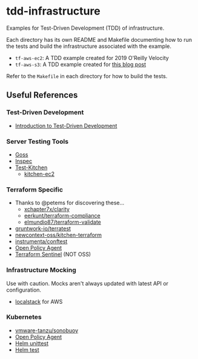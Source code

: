 # tdd-infrastructure

Examples for Test-Driven Development (TDD) of infrastructure.

Each directory has its own README and Makefile documenting
how to run the tests and build the infrastructure associated
with the example.

- `tf-aws-ec2`: A TDD example created for 2019 O'Reilly Velocity
- `tf-aws-s3`: A TDD example created for [this blog post](https://medium.com/@joatmon08/test-driven-development-techniques-for-infrastructure-a73bd1ab273b)

Refer to the `Makefile` in each directory for how to build the tests.

## Useful References

### Test-Driven Development

- [Introduction to Test-Driven Development](https://hackernoon.com/introduction-to-test-driven-development-tdd-61a13bc92d92)

### Server Testing Tools
- [Goss](https://github.com/aelsabbahy/goss)
- [Inspec](https://www.inspec.io/)
- [Test-Kitchen](https://docs.chef.io/kitchen.html)
  - [kitchen-ec2](https://github.com/test-kitchen/kitchen-ec2)

### Terraform Specific

- Thanks to @petems for discovering these...
  - [xchapter7x/clarity](https://github.com/xchapter7x/clarity)
  - [eerkunt/terraform-compliance](https://github.com/eerkunt/terraform-compliance)
  - [elmundio87/terraform-validate](https://github.com/elmundio87/terraform_validate)
- [gruntwork-io/terratest](https://github.com/gruntwork-io/terratest)
- [newcontext-oss/kitchen-terraform](https://github.com/newcontext-oss/kitchen-terraform)
- [instrumenta/conftest](https://github.com/instrumenta/conftest)
- [Open Policy Agent](https://www.openpolicyagent.org/docs/latest/terraform/)
- [Terraform Sentinel](https://www.terraform.io/docs/cloud/sentinel/index.html) (NOT OSS)

### Infrastructure Mocking

Use with caution. Mocks aren't always updated with latest API or configuration.

- [localstack](https://github.com/localstack/localstack) for AWS

### Kubernetes

- [vmware-tanzu/sonobuoy](https://github.com/vmware-tanzu/sonobuoy)
- [Open Policy Agent](https://www.openpolicyagent.org/docs/latest/kubernetes-tutorial/)
- [Helm unittest](https://github.com/lrills/helm-unittest)
- [Helm test](https://helm.sh/docs/helm/#helm-test)